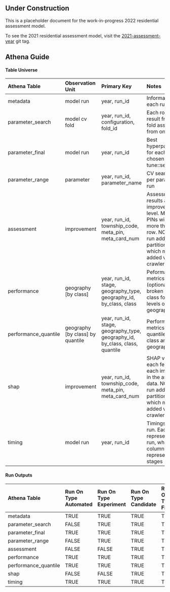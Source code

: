 
<!-- README.md is generated from README.Rmd. Please edit that file -->

## Under Construction

This is a placeholder document for the work-in-progress 2022 residential
assessment model.

To see the 2021 residential assessment model, visit the
[2021-assessment-year](https://gitlab.com/ccao-data-science---modeling/models/ccao_res_avm/-/tree/2021-assessment-year)
git tag.

## Athena Guide

#### Table Universe

| Athena Table         | Observation Unit                   | Primary Key                                                                  | Notes                                                                                                                                                                     |
|:---------------------|:-----------------------------------|:-----------------------------------------------------------------------------|:--------------------------------------------------------------------------------------------------------------------------------------------------------------------------|
| metadata             | model run                          | year, run_id                                                                 | Information about each run                                                                                                                                                |
| parameter_search     | model cv fold                      | year, run_id, configuration, fold_id                                         | Each row is the result from one fold assessment from one iteration                                                                                                        |
| parameter_final      | model run                          | year, run_id                                                                 | Best hyperparameters for each run, as chosen by tune::select_best()                                                                                                       |
| parameter_range      | parameter                          | year, run_id, parameter_name                                                 | CV search range per parameter per run                                                                                                                                     |
| assessment           | improvement                        | year, run_id, township_code, meta_pin, meta_card_num                         | Assessment results at the improvement level. Multi-card PINs will have more than one row. NOTE: Each run adds new partitions to S3 which must be added via a Glue crawler |
| performance          | geography \[by class\]             | year, run_id, stage, geography_type, geography_id, by_class, class           | Peformance metrics (optionally) broken out by class for different levels of geography                                                                                     |
| performance_quantile | geography \[by class\] by quantile | year, run_id, stage, geography_type, geography_id, by_class, class, quantile | Performance metrics by quantile within class and geography                                                                                                                |
| shap                 | improvement                        | year, run_id, township_code, meta_pin, meta_card_num                         | SHAP values for each feature of each improvement in the assessment data. NOTE: Each run adds new partitions to S3 which must be added via a Glue crawler                  |
| timing               | model run                          | year, run_id                                                                 | Timings for whole run. Each row represents one run, while columns represent the stages                                                                                    |

#### Run Outputs

| Athena Table         | Run On Type Automated | Run On Type Experiment | Run On Type Candidate | Run On Type Final |
|:---------------------|:----------------------|:-----------------------|:----------------------|:------------------|
| metadata             | TRUE                  | TRUE                   | TRUE                  | TRUE              |
| parameter_search     | FALSE                 | TRUE                   | TRUE                  | TRUE              |
| parameter_final      | TRUE                  | TRUE                   | TRUE                  | TRUE              |
| parameter_range      | FALSE                 | TRUE                   | TRUE                  | TRUE              |
| assessment           | FALSE                 | FALSE                  | TRUE                  | TRUE              |
| performance          | TRUE                  | TRUE                   | TRUE                  | TRUE              |
| performance_quantile | TRUE                  | TRUE                   | TRUE                  | TRUE              |
| shap                 | FALSE                 | FALSE                  | TRUE                  | TRUE              |
| timing               | TRUE                  | TRUE                   | TRUE                  | TRUE              |
